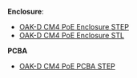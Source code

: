 **Enclosure**:

- [OAK-D CM4 PoE Enclosure STEP](https://oak-files.fra1.cdn.digitaloceanspaces.com/OAK-D-CM4-POE/DM2097_enclosure.stp)
- [OAK-D CM4 PoE Enclosure STL](https://oak-files.fra1.cdn.digitaloceanspaces.com/OAK-D-CM4-POE/DM2097_enclosure.STL)

**PCBA**
- [OAK-D CM4 PoE PCBA STEP](https://oak-files.fra1.cdn.digitaloceanspaces.com/OAK-D-CM4-POE/DM2097_PCBA.STEP)
